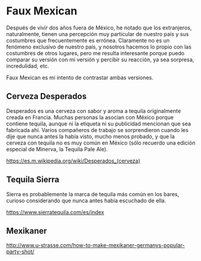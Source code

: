 # Faux Mexican

Después de vivir dos años fuera de México, he notado que los extranjeros, naturalmente, tienen una percepción muy particular de nuestro país y sus
costumbres que frecuentemente es errónea. Claramente no es un fenómeno exclusivo de nuestro país, y nosotros hacemos lo propio
con las costumbres de otros lugares, pero me resulta interesante porque puedo comparar su versión con mi versión y percibir
su reacción, ya sea sorpresa, incredulidad, etc.

Faux Mexican es mi intento de contrastar ambas versiones.

## Cerveza Desperados

Desperados es una cerveza con sabor y aroma a tequila originalmente creada en Francia. Muchas personas la asocian con México
porque contiene tequila, aunque ni la etiqueta ni su publicidad mencionan que sea fabricada ahí. Varios compañeros de trabajo se
sorprendieron cuando les dije que nunca antes la había visto, mucho menos probado, y que la cerveza con tequila no es
muy común en México (sólo recuerdo una edición especial de Minerva, la Tequila Pale Ale).

https://es.m.wikipedia.org/wiki/Desperados_(cerveza)

## Tequila Sierra

Sierra es probablemente la marca de tequila más común en los bares, curioso considerando que nunca antes había
escuchado de ella.

https://www.sierratequila.com/es/index

## Mexikaner

http://www.u-strasse.com/how-to-make-mexikaner-germanys-popular-party-shot/
